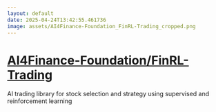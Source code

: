 ```yaml
---
layout: default
date: 2025-04-24T13:42:55.461736
image: assets/AI4Finance-Foundation_FinRL-Trading_cropped.png
---
```


# [AI4Finance-Foundation/FinRL-Trading](https://github.com/AI4Finance-Foundation/FinRL-Trading)

AI trading library for stock selection and strategy using supervised and reinforcement learning
